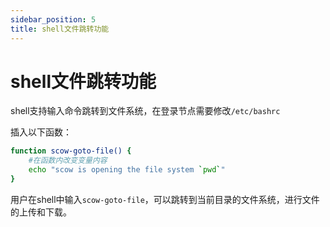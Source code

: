 ```yaml
---
sidebar_position: 5
title: shell文件跳转功能
---
```


# shell文件跳转功能

shell支持输入命令跳转到文件系统，在登录节点需要修改`/etc/bashrc`

插入以下函数：

```bash
function scow-goto-file() {
    #在函数内改变变量内容
    echo "scow is opening the file system `pwd`"
}
```

用户在shell中输入`scow-goto-file`，可以跳转到当前目录的文件系统，进行文件的上传和下载。
